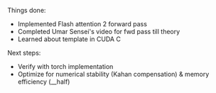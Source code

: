 Things done:
- Implemented Flash attention 2 forward pass
- Completed Umar Sensei's video for fwd pass till theory
- Learned about template in CUDA C

Next steps:
- Verify with torch implementation
- Optimize for numerical stability (Kahan compensation) & memory efficiency (__half)
